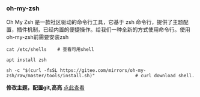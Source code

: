 <!--
 * @Author: LiZedong 15516926476@163.com
 * @Date: 2023-03-07 10:13:13
 * @LastEditors: LiZedong 15516926476@163.com
 * @LastEditTime: 2023-03-07 11:37:15
 * @FilePath: \A个人笔记\Linux_Shell\shell_vim相关.md
 * @Description: 
 * 
 * Copyright (c) 2023 by ${git_name_email}, All Rights Reserved. 
-->
### oh-my-zsh
Oh My Zsh 是一款社区驱动的命令行工具，它基于 zsh 命令行，提供了主题配置，插件机制，已经内置的便捷操作。给我们一种全新的方式使用命令行。使用oh-my-zsh前需要安装zsh
```shell
cat /etc/shells    # 查看可用shell

apt install zsh

sh -c "$(curl -fsSL https://gitee.com/mirrors/oh-my-zsh/raw/master/tools/install.sh)"               # curl download shell.
```

**修改主题，配置git,高亮**
[点此查看](https://blog.csdn.net/qwe641259875/article/details/107201760/)

